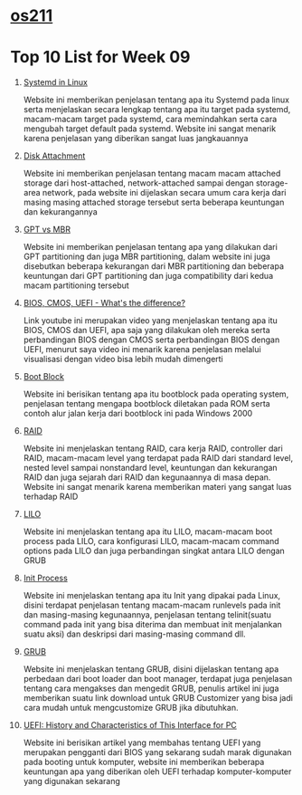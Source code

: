 # [os211](https://rafimoreno.github.io/os211/)
# Top 10 List for Week 09
1. [Systemd in Linux](https://opensource.com/article/20/5/systemd-startup)
    
   Website ini memberikan penjelasan tentang apa itu Systemd pada linux serta menjelaskan secara lengkap tentang
   apa itu target pada systemd, macam-macam target pada systemd, cara memindahkan serta cara mengubah target default
   pada systemd. Website ini sangat menarik karena penjelasan yang diberikan sangat luas jangkauannya
2. [Disk Attachment](https://padakuu.com/article/108-disk-attachment)

   Website ini memberikan penjelasan tentang macam macam attached storage dari host-attached,
   network-attached sampai dengan storage-area network, pada website ini dijelaskan secara umum cara kerja dari
   masing masing attached storage tersebut serta beberapa keuntungan dan kekurangannya
3. [GPT vs MBR](https://www.howtogeek.com/193669/whats-the-difference-between-gpt-and-mbr-when-partitioning-a-drive/)   

   Website ini memberikan penjelasan tentang apa yang dilakukan dari GPT partitioning dan juga MBR partitioning,
   dalam website ini juga disebutkan beberapa kekurangan dari MBR partitioning dan beberapa keuntungan dari GPT
   partitioning dan juga compatibility dari kedua macam partitioning tersebut
4. [BIOS, CMOS, UEFI - What's the difference?](https://www.youtube.com/watch?v=LGz0Io_dh_I&ab_channel=PowerCertAnimatedVideosPowerCertAnimatedVideos)

   Link youtube ini merupakan video yang menjelaskan tentang apa itu BIOS, CMOS dan UEFI, apa saja yang dilakukan
   oleh mereka serta perbandingan BIOS dengan CMOS serta perbandingan BIOS dengan UEFI, menurut saya video ini
   menarik karena penjelasan melalui visualisasi dengan video bisa lebih mudah dimengerti
5. [Boot Block](https://www.geeksforgeeks.org/boot-block-in-operating-system/)   

   Website ini berisikan tentang apa itu bootblock pada operating system, penjelasan tentang mengapa bootblock 
   diletakan pada ROM serta contoh alur jalan kerja dari bootblock ini pada Windows 2000
6. [RAID](https://searchstorage.techtarget.com/definition/RAID)   

   Website ini menjelaskan tentang RAID, cara kerja RAID, controller dari RAID, macam-macam level yang terdapat
   pada RAID dari standard level, nested level sampai nonstandard level, keuntungan dan kekurangan RAID dan juga 
   sejarah dari RAID dan kegunaannya di masa depan. Website ini sangat menarik karena memberikan materi yang sangat
   luas terhadap RAID
7. [LILO](https://www.interserver.net/tips/kb/what-is-lilo/)   

   Website ini menjelaskan tentang apa itu LILO, macam-macam boot process pada LILO, cara konfigurasi LILO, macam-macam 
   command options pada LILO dan juga perbandingan singkat antara LILO dengan GRUB
8. [Init Process](https://www.tutorialspoint.com/init-process-on-unix-and-linux-systems)   

   Website ini menjelaskan tentang apa itu Init yang dipakai pada Linux, disini terdapat penjelasan tentang macam-macam
   runlevels pada init dan masing-masing kegunaannya, penjelasan tentang telinit(suatu command pada init yang bisa diterima
   dan membuat init menjalankan suatu aksi) dan deskripsi dari masing-masing command dll.
9. [GRUB](https://itsfoss.com/what-is-grub/)  

   Website ini menjelaskan tentang GRUB, disini dijelaskan tentang apa perbedaan dari boot loader dan boot manager, terdapat
   juga penjelasan tentang cara mengakses dan mengedit GRUB, penulis artikel ini juga memberikan suatu link download untuk
   GRUB Customizer yang bisa jadi cara mudah untuk mengcustomize GRUB jika dibutuhkan. 
10. [UEFI: History and Characteristics of This Interface for PC](https://itigic.com/uefi-history-and-characteristics-of-this-interface-for-pc/) 
    
    Website ini berisikan artikel yang membahas tentang UEFI yang merupakan pengganti dari BIOS yang sekarang sudah
    marak digunakan pada booting untuk komputer, website ini memberikan beberapa keuntungan apa yang diberikan oleh
    UEFI terhadap komputer-komputer yang digunakan sekarang
